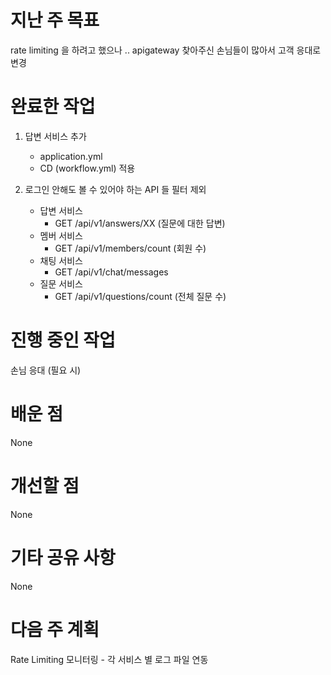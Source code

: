 # 지난 주 목표
rate limiting 을 하려고 했으나 ..
apigateway 찾아주신 손님들이 많아서 고객 응대로 변경

# 완료한 작업
1. 답변 서비스 추가 
   - application.yml 
   -  CD (workflow.yml) 적용
  
2. 로그인 안해도 볼 수 있어야 하는 API 들 필터 제외 
   - 답변 서비스
     - GET /api/v1/answers/XX (질문에 대한 답변)
   - 멤버 서비스
     - GET /api/v1/members/count (회원 수)
   - 채팅 서비스
     - GET /api/v1/chat/messages
   - 질문 서비스
     - GET /api/v1/questions/count (전체 질문 수)

# 진행 중인 작업
손님 응대 (필요 시)

# 배운 점
None

# 개선할 점
None

# 기타 공유 사항
None 

# 다음 주 계획
Rate Limiting
모니터링 - 각 서비스 별 로그 파일 연동